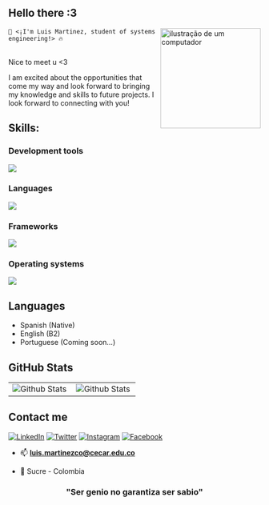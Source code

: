 ## Hello there :3
<img src="https://raw.githubusercontent.com/MicaelliMedeiros/micaellimedeiros/master/image/computer-illustration.png" alt="ilustração de um computador" min-width="400px" max-width="200px" width="200px" align="right">
<code>🤖 <¡I'm Luis Martinez, student of systems engineering!> 🔥</code>
<br><br>
<p>Nice to meet u <3</p> 
<p>I am excited about the opportunities that come my way and look forward to bringing my knowledge and skills to future projects. I look forward to connecting with you!</p>

## Skills:
<h3></h3>
<h3>Development tools</h3>
<img src="https://skillicons.dev/icons?i=github,git,bash,figma,vscode"/><br>
<h3>Languages</h3>
<img src="https://skillicons.dev/icons?i=py,js,php,mysql,sqlite"/><br>
<h3>Frameworks</h3>
<img src="https://skillicons.dev/icons?i=laravel,react,flask,tailwind"/><br>
<h3>Operating systems</h3>
<img src="https://skillicons.dev/icons?i=windows,mint"/><br>  


## Languages
- Spanish (Native)
- English (B2)
- Portuguese (Coming soon...)

## GitHub Stats

<table>
  <tr>
    <td>
      <img
        align="left"
        src="https://github-readme-stats.vercel.app/api?username=luismartco&theme=dark&hide_border=false&include_all_commits=true"
        alt="Github Stats"
      />
    </td>
    <td>
      <img
        align="left"
        src="https://github-readme-stats.vercel.app/api/top-langs/?username=luismartco&theme=dark&hide_border=false&include_all_commits=true&count_private=true&layout=compact"
        alt="Github Stats"
      />
    </td>
  </tr>
</table>

## Contact me
[![LinkedIn](https://img.shields.io/badge/LinkedIn-0077B5?style=for-the-badge&logo=linkedin&logoColor=white)](https://www.linkedin.com/in/luismarbv/)
[![Twitter](https://img.shields.io/badge/Twitter-1DA1F2?style=for-the-badge&logo=twitter&logoColor=white)](https://x.com/theluismar1)
[![Instagram](https://img.shields.io/badge/Instagram-E4405F?style=for-the-badge&logo=instagram&logoColor=white)](https://www.instagram.com/luismarbv/)
[![Facebook](https://img.shields.io/badge/Facebook-1877F2?style=for-the-badge&logo=facebook&logoColor=white)](https://www.facebook.com/profile.php?id=100007531635985)

- 📫 **luis.martinezco@cecar.edu.co**</a>

- 📍 Sucre - Colombia

<h3 align="center">"Ser genio no garantiza ser sabio"</h3>
